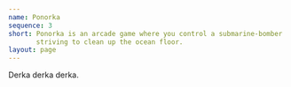```yaml
---
name: Ponorka
sequence: 3
short: Ponorka is an arcade game where you control a submarine-bomber
       striving to clean up the ocean floor.
layout: page
---
```

Derka derka derka.
